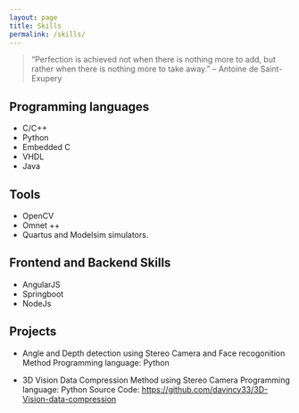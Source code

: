 ```yaml
---
layout: page
title: Skills
permalink: /skills/
---
```



> “Perfection is achieved not when there is nothing more to add, but rather when there is nothing more to take away.” – Antoine de Saint-Exupery

## Programming languages
- C/C++
- Python
- Embedded C
- VHDL
- Java

## Tools
- OpenCV
- Omnet ++
- Quartus and Modelsim simulators.

## Frontend and Backend Skills
- AngularJS
- Springboot
- NodeJs


## Projects

- Angle and Depth detection using Stereo Camera and Face recogonition Method
Programming language: Python

- 3D Vision Data Compression Method using Stereo Camera
Programming language: Python
Source Code: https://github.com/davincy33/3D-Vision-data-compression




